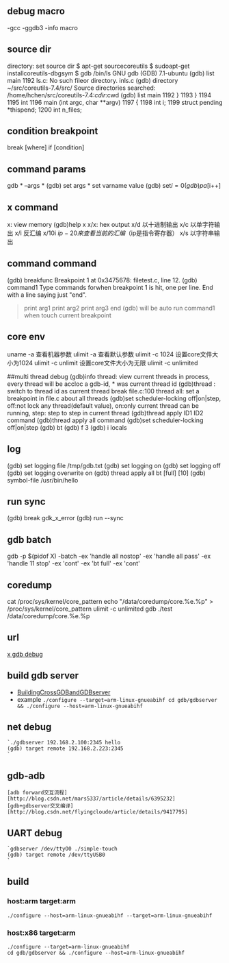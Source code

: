 ## debug macro
-gcc -ggdb3
-info macro

## source dir
directory: set source dir
$ apt-get sourcecoreutils
$ sudoapt-get installcoreutils-dbgsym
$ gdb /bin/ls
GNU gdb (GDB) 7.1-ubuntu
(gdb) list main
1192    ls.c: No such fileor directory.
inls.c
(gdb) directory ~/src/coreutils-7.4/src/
Source directories searched: /home/hchen/src/coreutils-7.4:$cdir:$cwd
(gdb) list main
1192        }
1193    }
1194
1195    int
1196    main (int argc, char **argv)
1197    {
1198      int i;
1199      struct pending *thispend;
1200      int n_files;

## condition breakpoint
break  [where] if [condition]

## command params
gdb * –args *
(gdb) set args *
set varname value
(gdb) set$i = 0
(gdb) p a[$i++]

## x command
x: view memory
(gdb)help x
x/x: hex output
x/d 以十进制输出
x/c 以单字符输出
x/i  反汇编
x/10i $ip-20 来查看当前的汇编（$ip是指令寄存器）
x/s 以字符串输出

## command command
(gdb) breakfunc
Breakpoint 1 at 0x3475678: filetest.c, line 12.
(gdb) command1
Type commands forwhen breakpoint 1 is hit, one per line.
End with a line saying just "end".
>print arg1
>print arg2
>print arg3
>end
(gdb)
will be auto run command1 when touch current breakpoint

## core env
uname -a 查看机器参数
ulimit -a 查看默认参数
ulimit -c 1024  设置core文件大小为1024
ulimit -c unlimit 设置core文件大小为无限
ulimit -c unlimited

##multi thread debug
(gdb)info thread: view current threads in process, every thread will
be accloc a gdb-id, * was current thread id
(gdb)thread <tid>: switch to thread id as current thread
break file.c:100 thread all: set a breakpoint in file.c about all threads
(gdb)set scheduler-locking off|on|step, off:not lock any thread(default
value), on:only current thread can be running, step: step to step in current thread
(gdb)thread apply ID1 ID2 command
(gdb)thread apply all command
(gdb)set scheduler-locking off|on|step
(gdb) bt
(gdb) f 3
(gdb) i locals

## log
(gdb) set logging file /tmp/gdb.txt
(gdb) set logging on
(gdb) set logging off
(gdb) set logging overwrite on
(gdb) thread apply all bt [full] [10]
(gdb) symbol-file /usr/bin/hello

## run sync
(gdb) break gdk_x_error
(gdb) run --sync

## gdb batch
gdb -p $(pidof X) -batch -ex 'handle all nostop' -ex 'handle all pass' -ex 'handle 11 stop' -ex 'cont' -ex 'bt full' -ex 'cont'

## coredump
cat  /proc/sys/kernel/core_pattern
echo "/data/coredump/core.%e.%p" > /proc/sys/kernel/core_pattern
ulimit -c unlimited
gdb ./test /data/coredump/core.%e.%p

## url
[x gdb debug](http://wiki.x.org/wiki/Development/Documentation/ServerDebugging/)
## build gdb server
- [BuildingCrossGDBandGDBserver](https://sourceware.org/gdb/wiki/BuildingCrossGDBandGDBserver)
- example `./configure --target=arm-linux-gnueabihf
cd gdb/gdbserver && ./configure --host=arm-linux-gnueabihf`

## net debug
    `./gdbserver 192.168.2.100:2345 hello
    (gdb) target remote 192.168.2.223:2345
    `
## gdb-adb
    [adb forward交互流程][http://blog.csdn.net/mars5337/article/details/6395232]
    [gdb+gdbserver交叉编译][http://blog.csdn.net/flyingcloude/article/details/9417795]

## UART debug
    `gdbserver /dev/ttyO0 ./simple-touch
    (gdb) target remote /dev/ttyUSB0
    `

## build
### host:arm target:arm
    ./configure --host=arm-linux-gnueabihf --target=arm-linux-gnueabihf
### host:x86 target:arm
    ./configure --target=arm-linux-gnueabihf
    cd gdb/gdbserver && ./configure --host=arm-linux-gnueabihf
